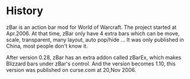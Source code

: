 # History #

zBar is an action bar mod for World of Warcraft. The project started at Apr.2006. At that time, zBar only have 4 extra bars which can be move, scale, transparent, many layout, auto pop/hide ... It was only published in China, most people don't know it.

After version 0.28, zBar has an extra addon called zBarEx, which makes Blizzard bars under zBar's control. And the version becomes 1.10, this version was published on curse.com at 20,Nov 2006.